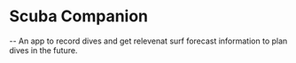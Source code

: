 # Scuba Companion
--
An app to record dives and get relevenat surf forecast information to plan dives in the future.
